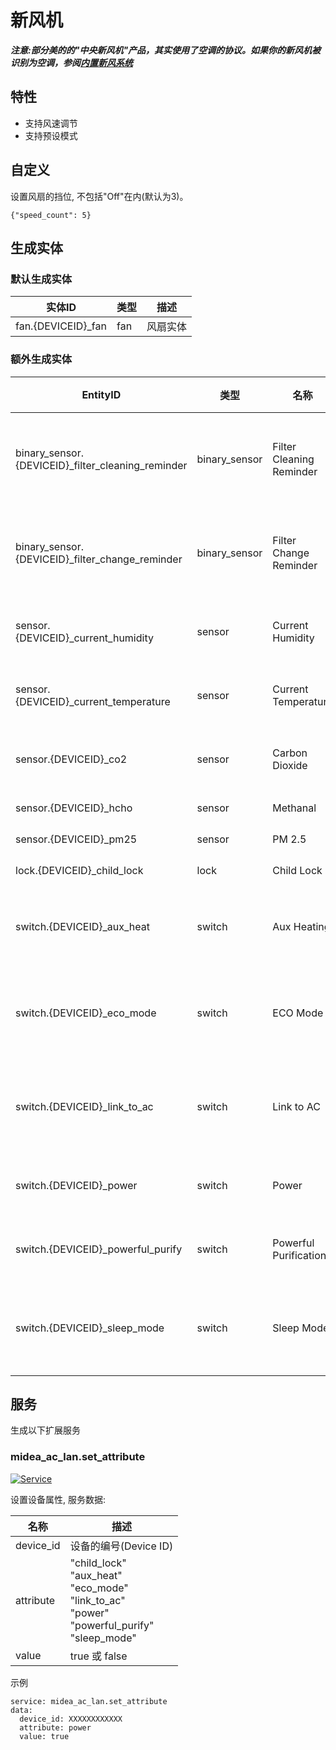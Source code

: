 # 新风机

***注意:部分美的的"中央新风机"产品，其实使用了空调的协议。如果你的新风机被识别为空调，参阅[内置新风系统](AC_hans.md#%E5%86%85%E7%BD%AE%E6%96%B0%E9%A3%8E%E7%B3%BB%E7%BB%9F)***

## 特性
- 支持风速调节
- 支持预设模式

## 自定义

设置风扇的挡位, 不包括"Off"在内(默认为3)。

```
{"speed_count": 5}
```

## 生成实体
### 默认生成实体
实体ID | 类型 | 描述
--- | --- | ---
fan.{DEVICEID}_fan | fan | 风扇实体

### 额外生成实体

EntityID | 类型 | 名称 | 描述
--- | --- | --- | --- 
binary_sensor.{DEVICEID}_filter_cleaning_reminder | binary_sensor | Filter Cleaning Reminder | 滤芯清洁提醒
binary_sensor.{DEVICEID}_filter_change_reminder | binary_sensor | Filter Change Reminder | 滤芯更换提醒
sensor.{DEVICEID}_current_humidity | sensor | Current Humidity | 当前湿度
sensor.{DEVICEID}_current_temperature | sensor | Current Temperature | 当前温度
sensor.{DEVICEID}_co2 | sensor | Carbon Dioxide | 二氧化碳
sensor.{DEVICEID}_hcho | sensor | Methanal | 甲醛
sensor.{DEVICEID}_pm25 | sensor | PM 2.5 | PM 2.5
lock.{DEVICEID}_child_lock | lock | Child Lock | 童锁
switch.{DEVICEID}_aux_heat | switch | Aux Heating | 电辅热开关
switch.{DEVICEID}_eco_mode | switch | ECO Mode | 节能模式开关
switch.{DEVICEID}_link_to_ac | switch | Link to AC | 空调联动开关
switch.{DEVICEID}_power | switch | Power | 电源开关
switch.{DEVICEID}_powerful_purify | switch | Powerful Purification | 强净开关
switch.{DEVICEID}_sleep_mode | switch | Sleep Mode | 睡眠模式开关


## 服务
生成以下扩展服务

### midea_ac_lan.set_attribute

[![Service](https://my.home-assistant.io/badges/developer_call_service.svg)](https://my.home-assistant.io/redirect/developer_call_service/?service=midea_ac_lan.set_attribute)

设置设备属性, 服务数据:

名称 | 描述
--- | ---
device_id | 设备的编号(Device ID)
attribute | "child_lock"<br/>"aux_heat"<br/>"eco_mode"<br/>"link_to_ac"<br/>"power"<br/>"powerful_purify"<br/>"sleep_mode"
value | true 或 false


示例
```
service: midea_ac_lan.set_attribute
data:
  device_id: XXXXXXXXXXXX
  attribute: power
  value: true
```
